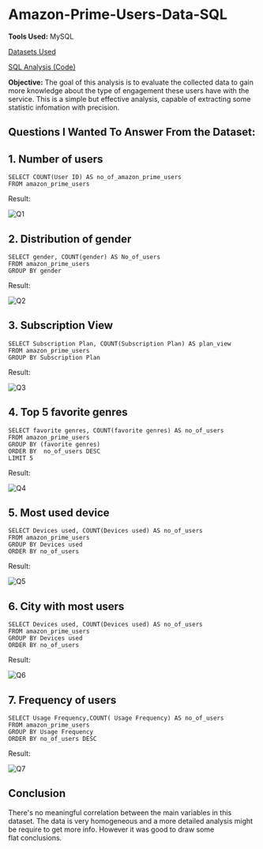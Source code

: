 # Amazon-Prime-Users-Data-SQL
**Tools Used:** MySQL

[Datasets Used](https://www.kaggle.com/datasets/arnavsmayan/amazon-prime-userbase-dataset/data)

[SQL Analysis (Code)](https://github.com/dhirendrakoli123/Amazon-Prime-Users-Data-SQL/blob/main/Amazon_Prime_Users_Data_SQL_Analysis.sql)

**Objective:** The goal of this analysis is to evaluate the collected data to gain more knowledge about the type of engagement these users have with the service. This is a simple but effective analysis, capable of extracting some statistic infomation with precision.

## Questions I Wanted To Answer From the Dataset:

## 1. Number of users
```mysql
SELECT COUNT(User ID) AS no_of_amazon_prime_users
FROM amazon_prime_users
```
Result:

![Q1](https://i.imgur.com/X4Dyfiv.png)

## 2. Distribution of gender
```mysql
SELECT gender, COUNT(gender) AS No_of_users
FROM amazon_prime_users
GROUP BY gender
```
Result:

![Q2](https://i.imgur.com/PrBYKGT.png)

## 3. Subscription View
```mysql
SELECT Subscription Plan, COUNT(Subscription Plan) AS plan_view
FROM amazon_prime_users
GROUP BY Subscription Plan 
```
Result:

![Q3](https://i.imgur.com/Qg6dl4e.png)

## 4. Top 5 favorite genres
```mysql
SELECT favorite genres, COUNT(favorite genres) AS no_of_users
FROM amazon_prime_users
GROUP BY (favorite genres)
ORDER BY  no_of_users DESC
LIMIT 5
```
Result:

![Q4](https://i.imgur.com/cG7TZrf.png)

## 5. Most used device
```mysql
SELECT Devices used, COUNT(Devices used) AS no_of_users
FROM amazon_prime_users
GROUP BY Devices used
ORDER BY no_of_users
```
Result:

![Q5](https://i.imgur.com/mgsPWSc.png)

## 6. City with most users
```mysql
SELECT Devices used, COUNT(Devices used) AS no_of_users
FROM amazon_prime_users
GROUP BY Devices used
ORDER BY no_of_users
```
Result:

![Q6](https://i.imgur.com/IDUbzdr.png)

## 7. Frequency of users
```mysql
SELECT Usage Frequency,COUNT( Usage Frequency) AS no_of_users
FROM amazon_prime_users
GROUP BY Usage Frequency
ORDER BY no_of_users DESC
```
Result:

![Q7](https://i.imgur.com/XK6n0uu.png)

## Conclusion
There's no meaningful correlation between the main variables in this dataset. The data is very homogeneous and a more detailed analysis might be require to get more info. However it was good to draw some flat conclusions.
